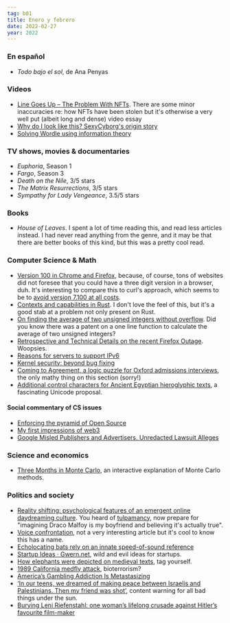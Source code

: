 ```yaml
---
tag: b01
title: Enero y febrero
date: 2022-02-27
year: 2022
---
```


### En español

- *Todo bajo el sol*, de Ana Penyas

### Videos

- [Line Goes Up – The Problem With NFTs](https://www.youtube.com/watch?v=YQ_xWvX1n9g). There are some minor inaccuracies re: how NFTs have been stolen but it's otherwise a very well put (albeit long and dense) video essay
- [Why do I look like this? SexyCyborg's origin story](https://www.youtube.com/watch?v=Z9vW_MpXTfs)
- [Solving Wordle using information theory](https://www.youtube.com/watch?v=v68zYyaEmEA)

### TV shows, movies & documentaries

- *Euphoria*, Season 1
- *Fargo*, Season 3
- *Death on the Nile*, 3/5 stars
- *The Matrix Resurrections*, 3/5 stars
- *Sympathy for Lady Vengeance*, 3.5/5 stars

### Books

- *House of Leaves*. I spent a lot of time reading this, and read less articles instead. I had never read anything from the genre, and it may be that there are better books of this kind, but this was a pretty cool read.

### Computer Science & Math

- [Version 100 in Chrome and Firefox](https://hacks.mozilla.org/2022/02/version-100-in-chrome-and-firefox/), because, of course, tons of websites did not foresee that you could have a three digit version in a browser, duh. It's interesting to compare this to curl's approach, which seems to be to [avoid version 7.100 at all costs](https://daniel.haxx.se/blog/2021/09/13/heading-towards-curl-eight/).
- [Contexts and capabilities in Rust](https://tmandry.gitlab.io/blog/posts/2021-12-21-context-capabilities). I don't love the feel of this, but it's a good stab at a problem not only present on Rust.
- [On finding the average of two unsigned integers without overflow](https://devblogs.microsoft.com/oldnewthing/20220207-00/?p=106223). Did you know there was a patent on a one line function to calculate the average of two unsigned integers?
- [Retrospective and Technical Details on the recent Firefox Outage](https://hacks.mozilla.org/2022/02/retrospective-and-technical-details-on-the-recent-firefox-outage/). Woopsies.
- [Reasons for servers to support IPv6](https://jvns.ca/blog/2022/01/29/reasons-for-servers-to-support-ipv6/)
- [Kernel security: beyond bug fixing](https://lwn.net/Articles/662219/)
- [Coming to Agreement, a logic puzzle for Oxford admissions interviews](http://jdh.hamkins.org/coming-to-agreement-logic-puzzle/), the only mathy thing on this section (sorry!)
- [Additional control characters for Ancient Egyptian hieroglyphic texts](https://www.unicode.org/L2/L2021/21248-egyptian-controls.pdf), a fascinating Unicode proposal.

#### Social commentary of CS issues

- [Enforcing the pyramid of Open Source](https://daniel.haxx.se/blog/2022/01/17/enforcing-the-pyramid-of-open-source/)
- [My first impressions of web3](https://moxie.org/2022/01/07/web3-first-impressions.html)
- [Google Misled Publishers and Advertisers, Unredacted Lawsuit Alleges](https://www.wsj.com/articles/google-misled-publishers-and-advertisers-unredacted-lawsuit-alleges-11642176036)

### Science and economics

- [Three Months in Monte Carlo](http://bit-player.org/2021/three-months-in-monte-carlo), an interactive explanation of Monte Carlo methods.

### Politics and society

- [Reality shifting: psychological features of an emergent online daydreaming culture](https://link.springer.com/article/10.1007/s12144-021-02439-3). You heard of [tulpamancy](https://en.wikipedia.org/wiki/Tulpa#Tulpamancers), now prepare for "imagining Draco Malfoy is my boyfriend and believing it's actually true".
- [Voice confrontation](https://en.wikipedia.org/wiki/Voice_confrontation), not a very interesting article but it's cool to know this has a name.
- [Echolocating bats rely on an innate speed-of-sound reference](https://www.pnas.org/content/118/19/e2024352118)
- [Startup Ideas · Gwern.net](https://www.gwern.net/Startup-ideas), wild and evil ideas for startups.
- [How elephants were depicted on medieval texts](https://www.uliwestphal.de/elephas-anthropogenus/index.html), tag yourself.
- [1989 California medfly attack](https://en.wikipedia.org/wiki/1989_California_medfly_attack), bioterrorism?
- [America’s Gambling Addiction Is Metastasizing](https://www.theatlantic.com/ideas/archive/2021/11/world-our-casino/620791/)
- [‘In our teens, we dreamed of making peace between Israelis and Palestinians. Then my friend was shot’](https://www.theguardian.com/news/2022/jan/13/peace-middle-east-friend-summer-camp-israel), content warning for all bad things under the sun.
- [Burying Leni Riefenstahl: one woman’s lifelong crusade against Hitler’s favourite film-maker](https://www.theguardian.com/news/2021/dec/09/burying-leni-riefenstahl-nina-gladitz-lifelong-crusade-hitler-film-maker)
